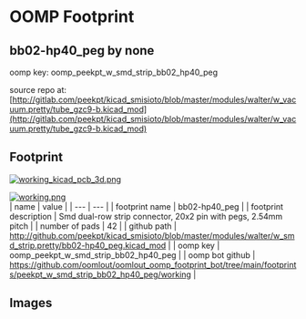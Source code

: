 # OOMP Footprint  
## bb02-hp40_peg  by none  
  
oomp key: oomp_peekpt_w_smd_strip_bb02_hp40_peg  
  
source repo at: [http://gitlab.com/peekpt/kicad_smisioto/blob/master/modules/walter/w_vacuum.pretty/tube_gzc9-b.kicad_mod](http://gitlab.com/peekpt/kicad_smisioto/blob/master/modules/walter/w_vacuum.pretty/tube_gzc9-b.kicad_mod)  
## Footprint  
  
[![working_kicad_pcb_3d.png](working_kicad_pcb_3d_600.png)](working_kicad_pcb_3d.png)  
  
[![working.png](working_600.png)](working.png)  
| name | value | 
| --- | --- | 
| footprint name | bb02-hp40_peg | 
| footprint description | Smd dual-row strip connector, 20x2 pin with pegs, 2.54mm pitch | 
| number of pads | 42 | 
| github path | http://github.com/peekpt/kicad_smisioto/blob/master/modules/walter/w_smd_strip.pretty/bb02-hp40_peg.kicad_mod | 
| oomp key | oomp_peekpt_w_smd_strip_bb02_hp40_peg | 
| oomp bot github | https://github.com/oomlout/oomlout_oomp_footprint_bot/tree/main/footprints/peekpt_w_smd_strip_bb02_hp40_peg/working | 
## Images  
